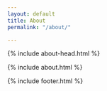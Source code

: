 ```yaml
---
layout: default
title: About
permalink: "/about/"

---
```


{% include about-head.html %}

{% include about.html %}

{% include footer.html %}
